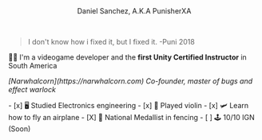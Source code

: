 <br><p align="center">Daniel Sanchez, A.K.A PunisherXA</p></br>
> I don't know how i fixed it, but I fixed it.
> -Puni 2018


:man_technologist: I'm a videogame developer and the **first Unity Certified Instructor** in South America
<p><em>[Narwhalcorn](https://narwhalcorn.com) Co-founder, master of bugs and effect warlock</em></p>
- [x] 🖥 Studied Electronics engineering
- [x] 🎻 Played violin
- [x] 🛩 Learn how to fly an airplane
- [X] 🤺 National Medallist in fencing
- [ ] 🕹 10/10 IGN (Soon)



<!--
**danielsanchez93/danielsanchez93** is a ✨ _special_ ✨ guy.

Here are some ideas to get you started:

- 🔭 I’m currently working on ...
- 🌱 I’m currently learning ...
- 👯 I’m looking to collaborate on ...
- 🤔 I’m looking for help with ...
- 💬 Ask me about ...
- 📫 How to reach me: ...
- ⚡ Fun fact: ...
-->
